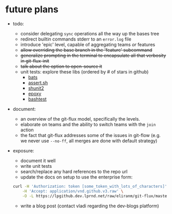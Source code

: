 
# future plans

- todo:
   - consider delegating `sync` operations all the way up the bases tree
   - redirect builtin commands stderr to an `error.log` file
   - introduce 'epic' level, capable of aggregating teams *or* features
   - ~~allow overriding the base branch in the 'feature' subcommand~~
   - ~~generalize prompting in the terminal to encapsulate all that 
   verbosity in git-flux-init~~
   - ~~talk about the option to open-source it~~
   - unit tests: explore these libs (ordered by # of stars in github)
      - [bats][1]
      - [assert.sh][2]
      - [shunit2][3]
      - [epoxy][4]
      - [bashtest][5]

- document:
   - an overview of the git-flux model, specifically the levels.
   - elaborate on teams and the ability to switch teams with the `join` action
   - the fact that git-flux addresses some of the issues in git-flow 
   (e.g. we never use `--no-ff`, all merges are done with default strategy)

- exposure:
   - document it well
   - write unit tests
   - search/replace any hard references to the repo url
   - update the docs on setup to use the enterprise form:
   ```sh
   curl -H 'Authorization: token [some_token_with_lots_of_characters]' \
       -H 'Accept: application/vnd.github.v3.raw' \
       -O -L https://lpgithub.dev.lprnd.net/raw/eliranm/git-flux/master/bin/setup.sh
   ```
   - write a blog post (contact vladi regarding the dev-blogs platform)





[1]: https://github.com/sstephenson/bats
[2]: https://github.com/lehmannro/assert.sh
[3]: https://github.com/kward/shunit2
[4]: https://github.com/spbnick/epoxy
[5]: https://github.com/pahaz/bashtest
